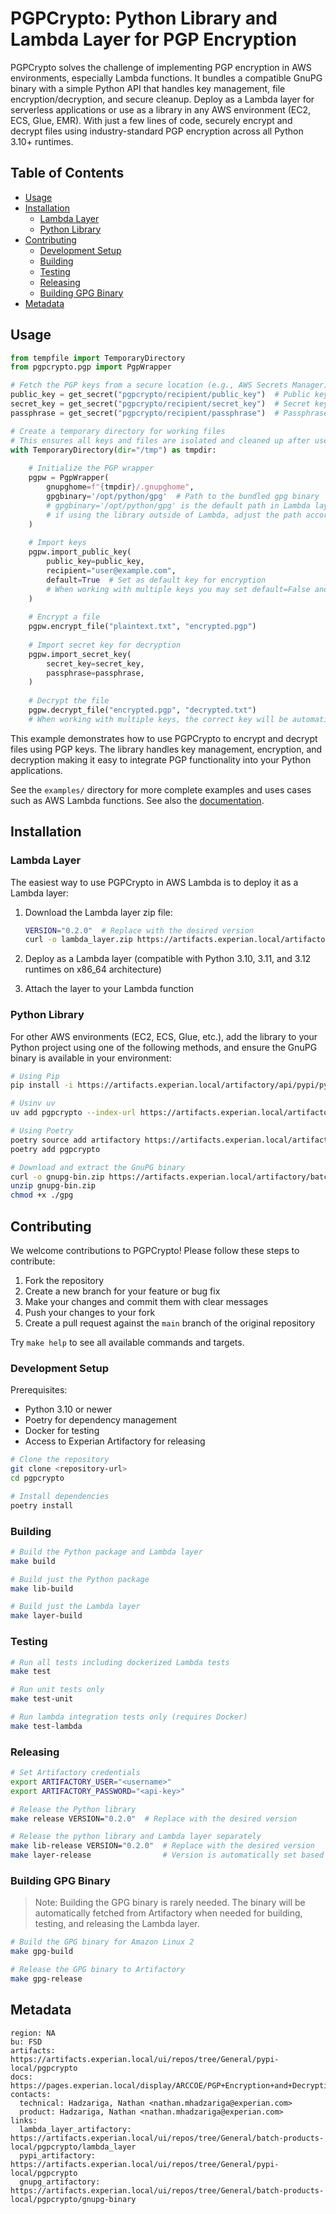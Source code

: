 # PGPCrypto: Python Library and Lambda Layer for PGP Encryption

PGPCrypto solves the challenge of implementing PGP encryption in AWS environments, especially Lambda functions. It bundles a compatible GnuPG binary with a simple Python API that handles key management, file encryption/decryption, and secure cleanup. Deploy as a Lambda layer for serverless applications or use as a library in any AWS environment (EC2, ECS, Glue, EMR). With just a few lines of code, securely encrypt and decrypt files using industry-standard PGP encryption across all Python 3.10+ runtimes.

## Table of Contents
- [Usage](#usage)
- [Installation](#installation)
  - [Lambda Layer](#lambda-layer)
  - [Python Library](#python-library)
- [Contributing](#contributing)
  - [Development Setup](#development-setup)
  - [Building](#building)
  - [Testing](#testing)
  - [Releasing](#releasing)
  - [Building GPG Binary](#building-gpg-binary)
- [Metadata](#metadata)

<a name="usage"></a>
## Usage

```python
from tempfile import TemporaryDirectory
from pgpcrypto.pgp import PgpWrapper

# Fetch the PGP keys from a secure location (e.g., AWS Secrets Manager)
public_key = get_secret("pgpcrypto/recipient/public_key")  # Public key for encryption
secret_key = get_secret("pgpcrypto/recipient/secret_key")  # Secret key for decryption
passphrase = get_secret("pgpcrypto/recipient/passphrase")  # Passphrase for the secret key

# Create a temporary directory for working files
# This ensures all keys and files are isolated and cleaned up after use
with TemporaryDirectory(dir="/tmp") as tmpdir:
  
    # Initialize the PGP wrapper
    pgpw = PgpWrapper(
        gnupghome=f"{tmpdir}/.gnupghome",
        gpgbinary='/opt/python/gpg'  # Path to the bundled gpg binary
        # gpgbinary='/opt/python/gpg' is the default path in Lambda layers
        # if using the library outside of Lambda, adjust the path accordingly
    )
    
    # Import keys
    pgpw.import_public_key(
        public_key=public_key,
        recipient="user@example.com",
        default=True  # Set as default key for encryption
        # When working with multiple keys you may set default=False and specify the recipient explicitly on encryption
    )
    
    # Encrypt a file
    pgpw.encrypt_file("plaintext.txt", "encrypted.pgp")
    
    # Import secret key for decryption
    pgpw.import_secret_key(
        secret_key=secret_key,
        passphrase=passphrase,
    )
    
    # Decrypt the file
    pgpw.decrypt_file("encrypted.pgp", "decrypted.txt")
    # When working with multiple keys, the correct key will be automatically selected based on the encrypted file's metadata

```

This example demonstrates how to use PGPCrypto to encrypt and decrypt files using PGP keys. The library handles key management, encryption, and decryption making it easy to integrate PGP functionality into your Python applications.

See the `examples/` directory for more complete examples and uses cases such as AWS Lambda functions.  See also the [documentation](https://pages.experian.local/display/ARCCOE/PGP+Encryption+and+Decryption+with+Python).

<a name="installation"></a>
## Installation

<a name="lambda-layer"></a>
### Lambda Layer

The easiest way to use PGPCrypto in AWS Lambda is to deploy it as a Lambda layer:

1. Download the Lambda layer zip file:
   ```bash
   VERSION="0.2.0"  # Replace with the desired version
   curl -o lambda_layer.zip https://artifacts.experian.local/artifactory/batch-products-local/pgpcrypto/lambda_layer/lambda-layer-pgpcrypto-$VERSION.zip
   ```

2. Deploy as a Lambda layer (compatible with Python 3.10, 3.11, and 3.12 runtimes on x86_64 architecture)

3. Attach the layer to your Lambda function

<a name="python-library"></a>
### Python Library

For other AWS environments (EC2, ECS, Glue, etc.), add the library to your Python project using one of the following methods, and ensure the GnuPG binary is available in your environment:

```bash
# Using Pip
pip install -i https://artifacts.experian.local/artifactory/api/pypi/pypi/simple pgpcrypto

# Usinv uv
uv add pgpcrypto --index-url https://artifacts.experian.local/artifactory/api/pypi/pypi/simple

# Using Poetry
poetry source add artifactory https://artifacts.experian.local/artifactory/api/pypi/pypi/simple
poetry add pgpcrypto

# Download and extract the GnuPG binary
curl -o gnupg-bin.zip https://artifacts.experian.local/artifactory/batch-products-local/pgpcrypto/gnupg-binary/gnupg-bin-1.4.23-al2-x86_64.zip
unzip gnupg-bin.zip
chmod +x ./gpg
```

<a name="contributing"></a>
## Contributing

We welcome contributions to PGPCrypto! Please follow these steps to contribute:
1. Fork the repository
2. Create a new branch for your feature or bug fix
3. Make your changes and commit them with clear messages
4. Push your changes to your fork
5. Create a pull request against the `main` branch of the original repository

Try `make help` to see all available commands and targets.

<a name="development-setup"></a>
### Development Setup

Prerequisites:
- Python 3.10 or newer
- Poetry for dependency management
- Docker for testing
- Access to Experian Artifactory for releasing

```bash
# Clone the repository
git clone <repository-url>
cd pgpcrypto

# Install dependencies
poetry install
```

<a name="building"></a>
### Building

```bash
# Build the Python package and Lambda layer
make build

# Build just the Python package
make lib-build

# Build just the Lambda layer
make layer-build
```

<a name="testing"></a>
### Testing

```bash
# Run all tests including dockerized Lambda tests
make test

# Run unit tests only
make test-unit

# Run lambda integration tests only (requires Docker)
make test-lambda
```

<a name="releasing"></a>
### Releasing

```bash
# Set Artifactory credentials
export ARTIFACTORY_USER="<username>"
export ARTIFACTORY_PASSWORD="<api-key>"

# Release the Python library
make release VERSION="0.2.0"  # Replace with the desired version

# Release the python library and Lambda layer separately
make lib-release VERSION="0.2.0"  # Replace with the desired version
make layer-release                # Version is automatically set based on the Python package version
```

<a name="building-gpg-binary"></a>
### Building GPG Binary

> Note: Building the GPG binary is rarely needed. The binary will be automatically fetched from Artifactory when needed for building, testing, and releasing the Lambda layer.

```bash
# Build the GPG binary for Amazon Linux 2
make gpg-build

# Release the GPG binary to Artifactory
make gpg-release
```

<a name="metadata"></a>
## Metadata

```discoveryhub
region: NA
bu: FSD
artifacts: https://artifacts.experian.local/ui/repos/tree/General/pypi-local/pgpcrypto
docs: https://pages.experian.local/display/ARCCOE/PGP+Encryption+and+Decryption+with+Python
contacts:
  technical: Hadzariga, Nathan <nathan.mhadzariga@experian.com>
  product: Hadzariga, Nathan <nathan.mhadzariga@experian.com>
links:
  lambda_layer_artifactory: https://artifacts.experian.local/ui/repos/tree/General/batch-products-local/pgpcrypto/lambda_layer
  pypi_artifactory: https://artifacts.experian.local/ui/repos/tree/General/pypi-local/pgpcrypto
  gnupg_artifactory: https://artifacts.experian.local/ui/repos/tree/General/batch-products-local/pgpcrypto/gnupg-binary
```